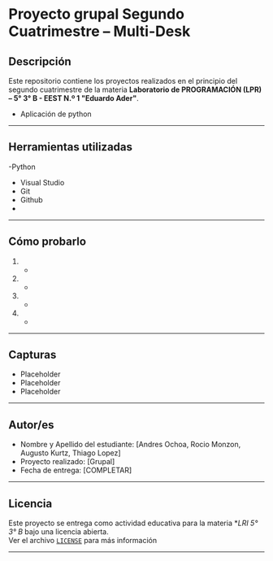 #  Proyecto grupal  Segundo Cuatrimestre – Multi-Desk


##  Descripción


Este repositorio contiene los proyectos realizados en el principio del segundo cuatrimestre de la materia **Laboratorio de PROGRAMACIÓN (LPR) – 5° 3° B - EEST N.º 1 "Eduardo Ader"**.


- Aplicación de python


---


##  Herramientas utilizadas

-Python
- Visual Studio
- Git
- Github
- 


---


##  Cómo probarlo


1. -
2. -
3. -
4. -


---


##  Capturas




-  Placeholder
-  Placeholder
-  Placeholder


---


##  Autor/es


- Nombre y Apellido del estudiante: [Andres Ochoa, Rocio Monzon, Augusto Kurtz, Thiago Lopez]
- Proyecto realizado: [Grupal]
- Fecha de entrega: [COMPLETAR]


---


##  Licencia


Este proyecto se entrega como actividad educativa para la materia **LRI 5° 3° B* bajo una licencia abierta.  
Ver el archivo [`LICENSE`](LICENSE) para más información


---